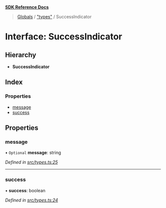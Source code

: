 **[SDK Reference Docs](../README.md)**

> [Globals](../README.md) / ["types"](../modules/_types_.md) / SuccessIndicator

# Interface: SuccessIndicator

## Hierarchy

- **SuccessIndicator**

## Index

### Properties

- [message](_types_.successindicator.md#message)
- [success](_types_.successindicator.md#success)

## Properties

### message

• `Optional` **message**: string

_Defined in [src/types.ts:25](https://github.com/distributhor/paygate-sdk/blob/66ae948/src/types.ts#L25)_

---

### success

• **success**: boolean

_Defined in [src/types.ts:24](https://github.com/distributhor/paygate-sdk/blob/66ae948/src/types.ts#L24)_
